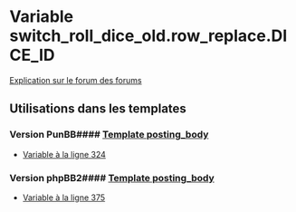 # Variable switch_roll_dice_old.row_replace.DICE_ID
[Explication sur le forum des forums](http://forum.forumactif.com/t294113-listing-des-variables#switch_roll_dice_old.row_replace.DICE_ID)
## Utilisations dans les templates
### Version PunBB#### [Template posting_body](punbb/posting_body.md)
* [Variable à la ligne 324](../punbb/posting_body.tpl#L324)
### Version phpBB2#### [Template posting_body](subsilver/posting_body.md)
* [Variable à la ligne 375](../subsilver/posting_body.tpl#L375)
